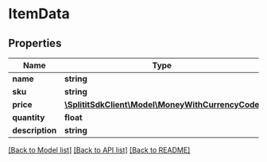 # ItemData

## Properties
Name | Type | Description | Notes
------------ | ------------- | ------------- | -------------
**name** | **string** |  | [optional] 
**sku** | **string** |  | [optional] 
**price** | [**\SplititSdkClient\Model\MoneyWithCurrencyCode**](MoneyWithCurrencyCode.md) |  | [optional] 
**quantity** | **float** |  | 
**description** | **string** |  | [optional] 

[[Back to Model list]](../README.md#documentation-for-models) [[Back to API list]](../README.md#documentation-for-api-endpoints) [[Back to README]](../README.md)


